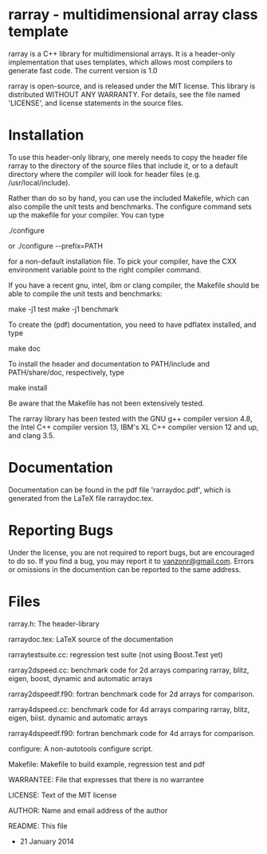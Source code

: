 rarray - multidimensional array class template
==============================================

rarray is a C++ library for multidimensional arrays.  It is a
header-only implementation that uses templates, which allows most
compilers to generate fast code.  The current version is 1.0

rarray is open-source, and is released under the MIT license. This
library is distributed WITHOUT ANY WARRANTY. For details, see the file
named 'LICENSE', and license statements in the source files.

Installation
============

To use this header-only library, one merely needs to copy the header
file rarray to the directory of the source files that include it,
or to a default directory where the compiler will look for header
files (e.g. /usr/local/include). 

Rather than do so by hand, you can use the included Makefile, which
can also compile the unit tests and benchmarks.  The configure command
sets up the makefile for your compiler.  You can type

  ./configure

or 
   ./configure --prefix=PATH

for a non-default installation file.  To pick your compiler, have the
CXX environment variable point to the right compiler command.

If you have a recent gnu, intel, ibm or clang compiler, the Makefile
should be able to compile the unit tests and benchmarks:

   make -j1 test
   make -j1 benchmark

To create the (pdf) documentation, you need to have pdflatex
installed, and type

   make doc

To install the header and documentation to PATH/include and PATH/share/doc, respectively, type

   make install

Be aware that the Makefile has not been extensively tested.

The rarray library has been tested with the GNU g++ compiler version
4.8, the Intel C++ compiler version 13, IBM's XL C++ compiler version
12 and up, and clang 3.5.

Documentation
=============

Documentation can be found in the pdf file 'rarraydoc.pdf', which is
generated from the LaTeX file rarraydoc.tex.

Reporting Bugs
==============

Under the license, you are not required to report bugs, but are
encouraged to do so.  If you find a bug, you may report it to
vanzonr@gmail.com. Errors or omissions in the documention can be
reported to the same address.

Files
=====

rarray.h:           The header-library

rarraydoc.tex:      LaTeX source of the documentation

rarraytestsuite.cc: regression test suite (not using Boost.Test yet)

rarray2dspeed.cc:   benchmark code for 2d arrays comparing rarray,
                    blitz, eigen, boost, dynamic and automatic arrays

rarray2dspeedf.f90: fortran benchmark code for 2d arrays for comparison.

rarray4dspeed.cc:   benchmark code for 4d arrays comparing rarray,
                    blitz, eigen, biist. dynamic and automatic arrays

rarray4dspeedf.f90: fortran benchmark code for 4d arrays for comparison.

configure:          A non-autotools configure script.

Makefile:           Makefile to build example, regression test and pdf

WARRANTEE:          File that expresses that there is no warrantee

LICENSE:            Text of the MIT license

AUTHOR:             Name and email address of the author

README:             This file

- 21 January 2014
